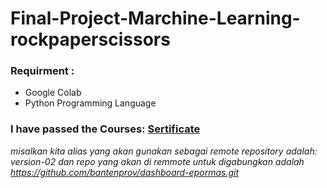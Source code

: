 # Final-Project-Marchine-Learning-rockpaperscissors

### Requirment : 
- Google Colab
- Python Programming Language

### I have passed the Courses: [Sertificate](shorturl.at/hlnpZ)

*misalkan kita alias yang akan gunakan sebagai remote repository adalah: version-02 dan repo yang akan di remmote untuk digabungkan adalah https://github.com/bantenprov/dashboard-epormas.git*



